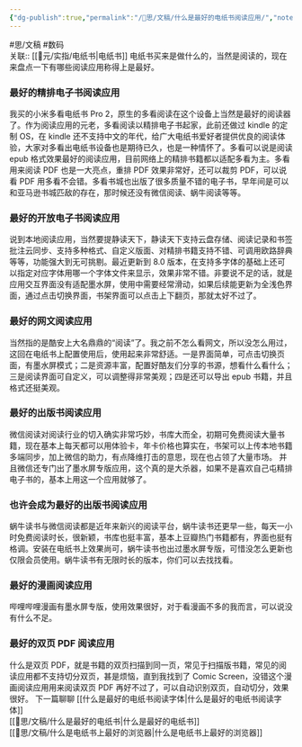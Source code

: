 ```yaml
---
{"dg-publish":true,"permalink":"/🧠思/文稿/什么是最好的电纸书阅读应用/","noteIcon":"1","created":"2023-04-06T14:21:18.601+08:00","updated":""}
---
```


#思/文稿 #数码  
关联:: [[🎲元/实指/电纸书\|电纸书]]
电纸书买来是做什么的，当然是阅读的，现在来盘点一下有哪些阅读应用称得上是最好。
### 最好的精排电子书阅读应用
我买的小米多看电纸书 Pro 2，原生的多看阅读在这个设备上当然是最好的阅读器了。作为阅读应用的元老，多看阅读以精排电子书起家，此前还做过 kindle 的定制 OS，在 kindle 还不支持中文的年代，给广大电纸书爱好者提供优良的阅读体验，大家对多看出电纸书设备也是期待已久，也是一种情怀了。多看可以说是阅读 epub 格式效果最好的阅读应用，目前网络上的精排书籍都以适配多看为主。多看用来阅读 PDF 也是一大亮点，重排 PDF 效果非常好，还可以裁剪 PDF，可以说看 PDF 用多看不会错。多看书城也出版了很多质量不错的电子书，早年间是可以和亚马逊书城匹敌的存在，那时候还没有微信阅读、蜗牛阅读等等。
### 最好的开放电子书阅读应用
说到本地阅读应用，当然要提静读天下，静读天下支持云盘存储、阅读记录和书签批注云同步、支持多种格式、自定义版面、对精排书籍支持不错、可调用欧路辞典等等，功能强大到无可挑剔。最近更新到 8.0 版本，在支持多字体的基础上还可以指定对应字体用哪一个字体文件来显示，效果非常不错。非要说不足的话，就是应用交互界面没有适配墨水屏，使用中需要经常滑动，如果后续能更新为全浅色界面，通过点击切换界面，书架界面可以点击上下翻页，那就太好不过了。
### 最好的网文阅读应用
当然指的是酷安上大名鼎鼎的“阅读”了。我之前不怎么看网文，所以没怎么用过，这回在电纸书上配置使用后，使用起来非常舒适。一是界面简单，可点击切换页面，有墨水屏模式；二是资源丰富，配置好酷友们分享的书源，想看什么看什么；三是阅读界面可自定义，可以调整得非常美观；四是还可以导出 epub 书籍，并且格式还挺美观。
### 最好的出版书阅读应用
微信阅读对阅读行业的切入确实非常巧妙，书库大而全，初期可免费阅读大量书籍，现在基本上每天都可以用体验卡，年卡价格也算实在，书架可以上传本地书籍多端同步，加上微信的助力，有点降维打击的意思，现在也占领了大量市场。
并且微信还专门出了墨水屏专版应用，这个真的是大杀器，如果不是喜欢自己屯精排电子书的，基本上用这一个应用就够了。
### 也许会成为最好的出版书阅读应用
蜗牛读书与微信阅读都是近年来新兴的阅读平台，蜗牛读书还更早一些，每天一小时免费阅读时长，很新颖，书库也挺丰富，基本上豆瓣热门书籍都有，界面也挺有格调。安装在电纸书上效果尚可，蜗牛读书也出过墨水屏专版，可惜没怎么更新也仅限会员使用。蜗牛读书有无限时长的版本，你们可以去找找看。
### 最好的漫画阅读应用
哔哩哔哩漫画有墨水屏专版，使用效果很好，对于看漫画不多的我而言，可以说没有什么不足。
### 最好的双页 PDF 阅读应用
什么是双页 PDF，就是书籍的双页扫描到同一页，常见于扫描版书籍，常见的阅读应用都不支持切分双页，甚是烦恼，直到我找到了 Comic Screen，没错这个漫画阅读应用用来阅读双页 PDF 再好不过了，可以自动识别双页，自动切分，效果很好。
下一篇聊聊 [[什么是最好的电纸书阅读字体\|什么是最好的电纸书阅读字体]]  
[[🧠思/文稿/什么是最好的电纸书\|什么是最好的电纸书]]  
[[🧠思/文稿/什么是电纸书上最好的浏览器\|什么是电纸书上最好的浏览器]]
